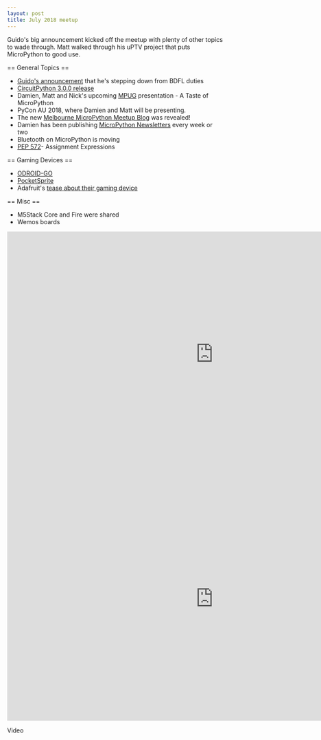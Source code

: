 ```yaml
---
layout: post
title: July 2018 meetup
---
```


Guido's big announcement kicked off the meetup with plenty of other topics to wade through. Matt walked through his uPTV project that puts MicroPython to good use. 

== General Topics ==
* [Guido's announcement](https://mail.python.org/pipermail/python-committers/2018-July/005664.html) that he's stepping down from BDFL duties
* [CircuitPython 3.0.0 release](https://github.com/adafruit/circuitpython/releases/tag/3.0.0)
* Damien, Matt and Nick's upcoming [MPUG](https://wiki.python.org/moin/MelbournePUG) presentation - A Taste of MicroPython
* PyCon AU 2018, where Damien and Matt will be presenting.
* The new [Melbourne MicroPython Meetup Blog](https://melbournemicropythonmeetup.github.io/) was revealed!
* Damien has been publishing [MicroPython Newsletters](https://forum.micropython.org/viewforum.php?f=19&sid=979e398e3b1a13567e753d55f21a0d25) every week or two
* Bluetooth on MicroPython is moving
* [PEP 572](https://www.python.org/dev/peps/pep-0572/)- Assignment Expressions

== Gaming Devices == 
* [ODROID-GO](https://www.hardkernel.com/main/products/prdt_info.php?g_code=G152875062626)
* [PocketSprite](https://pocketsprite.com/)
* Adafruit's [tease about their gaming device](https://blog.adafruit.com/2018/05/25/we-are-making-a-circuitpython-based-gaming-platform-adafruit/)

== Misc ==
* M5Stack Core and Fire were shared
* Wemos boards

<iframe src="https://docs.google.com/presentation/d/e/2PACX-1vSb3vr_5yta53yvNW-LQHIiJiojJXwd6ymoMuDfh_qxoobz1IlGQCr-u_fwFdcFLL32Y0jARjn3FgUs/embed?start=false&loop=false&delayms=3000" frameborder="0" width="960" height="569" allowfullscreen="true" mozallowfullscreen="true" webkitallowfullscreen="true"></iframe>

<iframe src="https://docs.google.com/presentation/d/e/2PACX-1vTrv20N-jNNk61TGlCgZkERbDntkAy1DQeUodnqtUCG_Eokza16g5LCh977EzGpQlcp21c1l8rw4nc2/embed?start=false&loop=false&delayms=3000" frameborder="0" width="960" height="569" allowfullscreen="true" mozallowfullscreen="true" webkitallowfullscreen="true"></iframe>

Video
